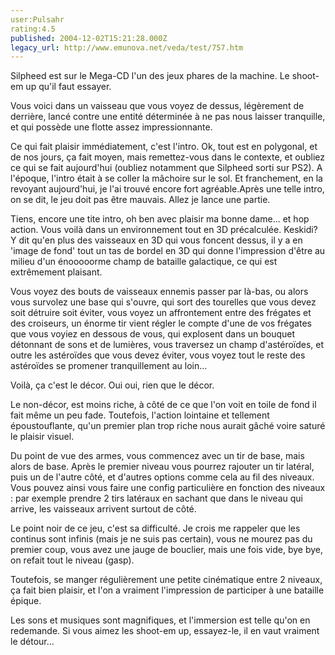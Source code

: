 ```yaml
---
user:Pulsahr
rating:4.5
published: 2004-12-02T15:21:28.000Z
legacy_url: http://www.emunova.net/veda/test/757.htm
---
```

Silpheed est sur le Mega-CD l'un des jeux phares de la machine. Le shoot-em up qu'il faut essayer.  

  

Vous voici dans un vaisseau que vous voyez de dessus, légèrement de derrière, lancé contre une entité déterminée à ne pas nous laisser tranquille, et qui possède une flotte assez impressionnante.  

  

Ce qui fait plaisir immédiatement, c'est l'intro. Ok, tout est en polygonal, et de nos jours, ça fait moyen, mais remettez-vous dans le contexte, et oubliez ce qui se fait aujourd'hui (oubliez notamment que Silpheed sorti sur PS2). A l'époque, l'intro était à se coller la mâchoire sur le sol. Et franchement, en la revoyant aujourd'hui, je l'ai trouvé encore fort agréable.Après une telle intro, on se dit, le jeu doit pas être mauvais. Allez je lance une partie.  

  

Tiens, encore une tite intro, oh ben avec plaisir ma bonne dame... et hop action. Vous voilà dans un environnement tout en 3D précalculée. Keskidi? Y dit qu'en plus des vaisseaux en 3D qui vous foncent dessus, il y a en 'image de fond' tout un tas de bordel en 3D qui donne l'impression d'être au milieu d'un énooooorme champ de bataille galactique, ce qui est extrêmement plaisant.  

  

Vous voyez des bouts de vaisseaux ennemis passer par là-bas, ou alors vous survolez une base qui s'ouvre, qui sort des tourelles que vous devez soit détruire soit éviter, vous voyez un affrontement entre des frégates et des croiseurs, un énorme tir vient régler le compte d'une de vos frégates que vous voyiez en dessous de vous, qui explosent dans un bouquet détonnant de sons et de lumières, vous traversez un champ d'astéroïdes, et outre les astéroïdes que vous devez éviter, vous voyez tout le reste des astéroïdes se promener tranquillement au loin...  

  

Voilà, ça c'est le décor. Oui oui, rien que le décor.  

  

Le non-décor, est moins riche, à côté de ce que l'on voit en toile de fond il fait même un peu fade. Toutefois, l'action lointaine et tellement époustouflante, qu'un premier plan trop riche nous aurait gâché voire saturé le plaisir visuel.  

  

Du point de vue des armes, vous commencez avec un tir de base, mais alors de base. Après le premier niveau vous pourrez rajouter un tir latéral, puis un de l'autre côté, et d'autres options comme cela au fil des niveaux. Vous pouvez ainsi vous faire une config particulière en fonction des niveaux : par exemple prendre 2 tirs latéraux en sachant que dans le niveau qui arrive, les vaisseaux arrivent surtout de côté.  

  

Le point noir de ce jeu, c'est sa difficulté. Je crois me rappeler que les continus sont infinis (mais je ne suis pas certain), vous ne mourez pas du premier coup, vous avez une jauge de bouclier, mais une fois vide, bye bye, on refait tout le niveau (gasp).  

  

Toutefois, se manger régulièrement une petite cinématique entre 2 niveaux, ça fait bien plaisir, et l'on a vraiment l'impression de participer à une bataille épique.  

  

Les sons et musiques sont magnifiques, et l'immersion est telle qu'on en redemande. Si vous aimez les shoot-em up, essayez-le, il en vaut vraiment le détour...